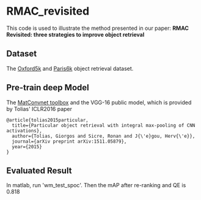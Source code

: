 # RMAC_revisited

This code is used to illustrate the method presented in our paper: **RMAC Revisited: three strategies to improve object retrieval**

## Dataset
The [Oxford5k](http://www.robots.ox.ac.uk/~vgg/data/oxbuildings/) and [Paris6k](http://www.robots.ox.ac.uk/~vgg/data/parisbuildings/) object retrieval dataset.

## Pre-train deep Model
The [MatConvnet toolbox](http://www.vlfeat.org/matconvnet/) and the VGG-16 public model, which is provided by Tolias' ICLR2016 paper

    @article{tolias2015particular,
      title={Particular object retrieval with integral max-pooling of CNN activations},
      author={Tolias, Giorgos and Sicre, Ronan and J{\'e}gou, Herv{\'e}},
      journal={arXiv preprint arXiv:1511.05879},
      year={2015}
    }

## Evaluated Result
In matlab, run 'wm_test_spoc'. 
Then the mAP after re-ranking and QE is 0.818
